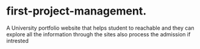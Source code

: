 # first-project-management.
A University portfolio website that helps student to reachable and they can explore all the information through the sites also process the admission if intrested
